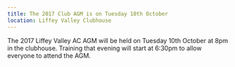 ```yaml
---
title: The 2017 Club AGM is on Tuesday 10th October
location: Liffey Valley Clubhouse
---
```

The 2017 Liffey Valley AC AGM will be held on Tuesday 10th October at 8pm in the clubhouse. Training that evening will start at 6:30pm to allow everyone to attend the AGM.
